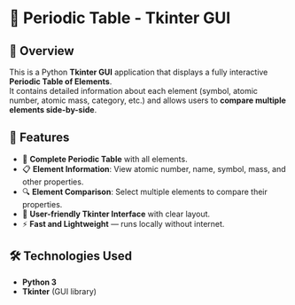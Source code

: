 # 🧪 Periodic Table - Tkinter GUI

## 📌 Overview
This is a Python **Tkinter GUI** application that displays a fully interactive **Periodic Table of Elements**.  
It contains detailed information about each element (symbol, atomic number, atomic mass, category, etc.) and allows users to **compare multiple elements side-by-side**.

## 🎯 Features
- 🧪 **Complete Periodic Table** with all elements.
- 📋 **Element Information**: View atomic number, name, symbol, mass, and other properties.
- 🔍 **Element Comparison**: Select multiple elements to compare their properties.
- 🎨 **User-friendly Tkinter Interface** with clear layout.
- ⚡ **Fast and Lightweight** — runs locally without internet.

## 🛠️ Technologies Used
- **Python 3**
- **Tkinter** (GUI library)
